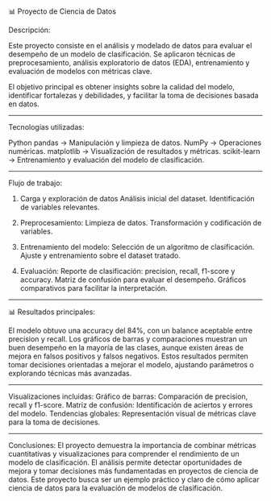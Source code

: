 📊 Proyecto de Ciencia de Datos

Descripción:

Este proyecto consiste en el análisis y modelado de datos para evaluar el desempeño de un modelo de clasificación.
Se aplicaron técnicas de preprocesamiento, análisis exploratorio de datos (EDA), entrenamiento y evaluación de modelos con métricas clave.

El objetivo principal es obtener insights sobre la calidad del modelo, identificar fortalezas y debilidades, y facilitar la toma de decisiones basada en datos.


---

Tecnologías utilizadas:

Python 
pandas → Manipulación y limpieza de datos.
NumPy → Operaciones numéricas.
matplotlib → Visualización de resultados y métricas.
scikit-learn → Entrenamiento y evaluación del modelo de clasificación.

---

Flujo de trabajo:

1. Carga y exploración de datos
Análisis inicial del dataset.
Identificación de variables relevantes.



2. Preprocesamiento:
Limpieza de datos.
Transformación y codificación de variables.



3. Entrenamiento del modelo:
Selección de un algoritmo de clasificación.
Ajuste y entrenamiento sobre el dataset tratado.



4. Evaluación:
Reporte de clasificación: precision, recall, f1-score y accuracy.
Matriz de confusión para evaluar el desempeño.
Gráficos comparativos para facilitar la interpretación.


---

📊 Resultados principales:

El modelo obtuvo una accuracy del 84%, con un balance aceptable entre precision y recall.
Los gráficos de barras y comparaciones muestran un buen desempeño en la mayoría de las clases, aunque existen áreas de mejora en falsos positivos y falsos negativos.
Estos resultados permiten tomar decisiones orientadas a mejorar el modelo, ajustando parámetros o explorando técnicas más avanzadas.

---

Visualizaciones incluidas:
Gráfico de barras: Comparación de precision, recall y f1-score.
Matriz de confusión: Identificación de aciertos y errores del modelo.
Tendencias globales: Representación visual de métricas clave para la toma de decisiones.

---

Conclusiones:
El proyecto demuestra la importancia de combinar métricas cuantitativas y visualizaciones para comprender el rendimiento de un modelo de clasificación.
El análisis permite detectar oportunidades de mejora y tomar decisiones más fundamentadas en proyectos de ciencia de datos.
Este proyecto busca ser un ejemplo práctico y claro de cómo aplicar ciencia de datos para la evaluación de modelos de clasificación.
